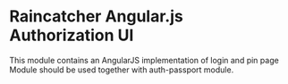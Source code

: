 # Raincatcher Angular.js Authorization UI

This module contains an AngularJS implementation of login and pin page
Module should be used together with auth-passport module.
